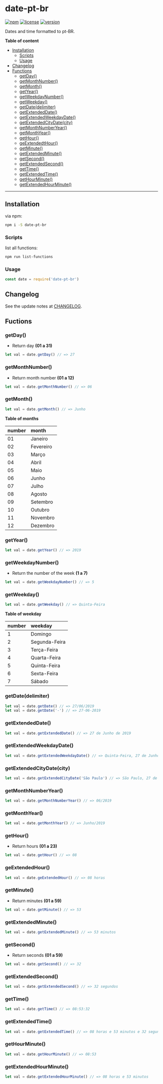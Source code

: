 # date-pt-br

[![npm](https://img.shields.io/npm/dt/date-pt-br.svg)](https://www.npmjs.com/package/date-pt-br)
[![license](https://img.shields.io/npm/l/date-pt-br.svg)](https://github.com/victorgianvechio/date-pt-br/blob/master/LICENSE)
[![version](https://img.shields.io/npm/v/date-pt-br.svg)](https://github.com/victorgianvechio/date-pt-br/blob/master/CHANGELOG.md)

Dates and time formatted to pt-BR.

**Table of content**

+ [Installation](#Installation)
    + [Scripts](#Scripts)
	+ [Usage](#Usage)
+ [Changelog](#Changelog)
+ [Functions](#Functions)
	+ [getDay()](#GetDay)
    + [getMonthNumber()](#getMonthNumber)
    + [getMonth()](#getMonth)
    + [getYear()](#getYear)
    + [getWeekdayNumber()](#getWeekdayNumber)
    + [getWeekday()](#getWeekday)
    + [getDate(delimiter)](#getDateDelimiter)
    + [getExtendedDate()](#getExtendedDate)
    + [getExtendedWeekdayDate()](#getExtendedWeekdayDate)
    + [getExtendedCityDate(city)](#getExtendedCityDateCity)
    + [getMonthNumberYear()](#getMonthNumberYear)
    + [getMonthYear()](#getMonthYear)
    + [getHour()](#getHour)
    + [geExtendedtHour()](#geExtendedtHour)
    + [getMinute()](#GetMinute)
    + [getExtendedMinute()](#getExtendedMinute)
    + [getSecond()](#getSecond)
    + [getExtendedSecond()](#getExtendedSecond)
    + [getTime()](#getTime)
    + [getExtendedTime()](#getExtendedTime)
    + [getHourMinute()](#getHourMinute)
    + [getExtendedHourMinute()](#getExtendedHourMinute)

----

## Installation

via npm:

```sh
npm i -S date-pt-br
```

### Scripts

list all functions:

```sh
npm run list-functions
```

### Usage

```javascript
const date = require('date-pt-br')
```

## Changelog

See the update notes at [CHANGELOG](https://github.com/victorgianvechio/date-pt-br/blob/master/CHANGELOG.md).

## Fuctions

### getDay()

- Return day **(01 a 31)**

```javascript
let val = date.getDay() // => 27
```

### getMonthNumber()

- Return month number **(01 a 12)**

```javascript
let val = date.getMonthNumber() // => 06
```

### getMonth()

```javascript
let val = date.getMonth() // => Junho
```

**Table of months**

| number | month     | 
|:-------|:----------|
| 01     | Janeiro   |
| 02     | Fevereiro |
| 03     | Março     |
| 04     | Abril     | 
| 05     | Maio      | 
| 06     | Junho     | 
| 07     | Julho     | 
| 08     | Agosto    | 
| 09     | Setembro  | 
| 10     | Outubro   | 
| 11     | Novembro  | 
| 12     | Dezembro  | 

### getYear()

```javascript
let val = date.getYear() // => 2019
```

### getWeekdayNumber()

- Return the number of the week **(1 a 7)**

```javascript
let val = date.getWeekdayNumber() // => 5
```

### getWeekday()

```javascript
let val = date.getWeekday() // => Quinta-Feira
```

**Table of weekday**

| number | weekday       | 
|:-------|:--------------|
|  1     | Domingo       |
|  2     | Segunda-Feira |
|  3     | Terça-Feira   |
|  4     | Quarta-Feira  | 
|  5     | Quinta-Feira  | 
|  6     | Sexta-Feira   | 
|  7     | Sábado        | 

### getDate(delimiter)

```javascript
let val = date.getDate() // => 27/06/2019
let val = date.getDate('-') // => 27-06-2019
```

### getExtendedDate()

```javascript
let val = date.getExtendedDate() // => 27 de Junho de 2019
```

### getExtendedWeekdayDate()

```javascript
let val = date.getExtendedWeekdayDate() // => Quinta-Feira, 27 de Junho de 2019
```

### getExtendedCityDate(city)

```javascript
let val = date.getExtendedCityDate('São Paulo') // => São Paulo, 27 de Junho de 2019
```

### getMonthNumberYear()

```javascript
let val = date.getMonthNumberYear() // => 06/2019
```

### getMonthYear()

```javascript
let val = date.getMonthYear() // => Junho/2019
```

### getHour()

- Return hours **(01 a 23)**

```javascript
let val = date.getHour() // => 08
```

### geExtendedHour()

```javascript
let val = date.geExtendedHour() // => 08 horas
```

### getMinute()

- Return minutes **(01 a 59)**

```javascript
let val = date.getMinute() // => 53
```

### getExtendedMinute()

```javascript
let val = date.getExtendedMinute() // => 53 minutos
```

### getSecond()

- Return seconds **(01 a 59)**

```javascript
let val = date.getSecond() // => 32
```

### getExtendedSecond()

```javascript
let val = date.getExtendedSecond() // => 32 segundos
```

### getTime()

```javascript
let val = date.getTime() // => 08:53:32
```

### getExtendedTime()

```javascript
let val = date.getExtendedTime() // => 08 horas e 53 minutos e 32 segundos
```

### getHourMinute()

```javascript
let val = date.getHourMinute() // => 08:53
```

### getExtendedHourMinute()

```javascript
let val = date.getExtendedHourMinute() // => 08 horas e 53 minutos
```
